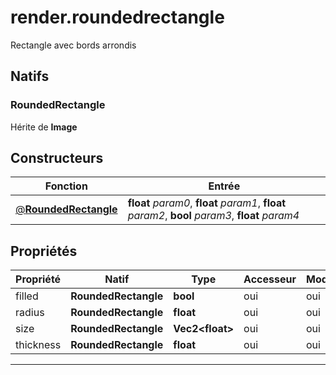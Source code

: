 # render.roundedrectangle

Rectangle avec bords arrondis
## Natifs
### RoundedRectangle
Hérite de **Image**
## Constructeurs
|Fonction|Entrée|
|-|-|
|[@**RoundedRectangle**](#ctor_0)|**float** *param0*, **float** *param1*, **float** *param2*, **bool** *param3*, **float** *param4*|
## Propriétés
|Propriété|Natif|Type|Accesseur|Modifieur|
|-|-|-|-|-|
|filled|**RoundedRectangle**|**bool**|oui|oui|
|radius|**RoundedRectangle**|**float**|oui|oui|
|size|**RoundedRectangle**|**Vec2\<float>**|oui|oui|
|thickness|**RoundedRectangle**|**float**|oui|oui|


***
